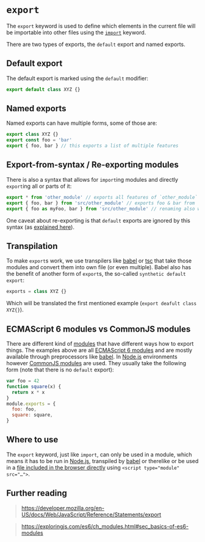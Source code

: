 # `export`

The `export` keyword is used to define which elements in the current file will be importable into other files using the [`import`][keyword-import] keyword.

There are two types of exports, the `default` export and named exports.

## Default export

The default export is marked using the `default` modifier:

```js
export default class XYZ {}
```

## Named exports

Named exports can have multiple forms, some of those are:

```js
export class XYZ {}
export const foo = 'bar'
export { foo, bar } // this exports a list of multiple features
```

## Export-from-syntax / Re-exporting modules

There is also a syntax that allows for `import`ing modules and directly `export`ing all or parts of it:

```js
export * from 'other_module' // exports all features of `other_module`
export { foo, bar } from 'src/other_module' // exports foo & bar from `other_module`
export { foo as myFoo, bar } from 'src/other_module' // renaming also works
```

One caveat about re-exporting is that `default` exports are ignored by this syntax (as [explained here][no-default-in-reexport]).

## Transpilation

To make `export`s work, we use transpilers like [babel][babel] or [tsc][tsc] that take those modules and convert them into own file (or even multiple). Babel also has the benefit of another form of `export`s, the so-called `synthetic default export`:

```js
exports = class XYZ {}
```

Which will be translated the first mentioned example (`export deafult class XYZ{}`).

## ECMAScript 6 modules vs CommonJS modules

There are different kind of [modules][concept-module] that have different ways how to export things. The examples above are all [ECMAScript 6 modules][es6-modules] and are mostly available through preprocessors like [babel][babel]. In [Node.js][node-js] environments however [CommonJS modules][cjs-modules] are used. They usually take the following form (note that there is no `default` export):

```js
var foo = 42
function square(x) {
  return x * x
}
module.exports = {
  foo: foo,
  square: square,
}
```

## Where to use

The `export` keyword, just like `import`, can only be used in a module, which means it has to be run in [Node.js][node-js], transpiled by [babel][babel] or therelike or be used in a [file included in the browser directly][es-modules-in-browser] using `<script type="module" src="…">`.

## Further reading

> https://developer.mozilla.org/en-US/docs/Web/JavaScript/Reference/Statements/export

> https://exploringjs.com/es6/ch_modules.html#sec_basics-of-es6-modules

[keyword-import]: ./import.md
[concept-module]: ../info/modules.md
[es6-modules]: https://exploringjs.com/es6/ch_modules.html#sec_basics-of-es6-modules
[babel]: https://babeljs.io/
[tsc]: https://www.typescriptlang.org/docs/handbook/compiler-options.html
[node-js]: https://nodejs.org/
[cjs-modules]: https://en.wikipedia.org/wiki/CommonJS
[no-default-in-reexport]: https://github.com/babel/babel/issues/826
[es-modules-in-browser]: https://jakearchibald.com/2017/es-modules-in-browsers/
